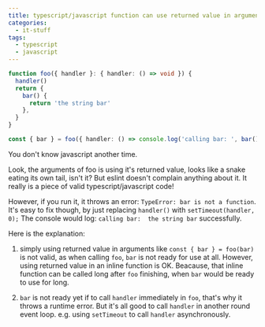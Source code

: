 ```yaml
---
title: typescript/javascript function can use returned value in arguments
categories:
  - it-stuff
tags:
  - typescript
  - javascript
---
```


```typescript
function foo({ handler }: { handler: () => void }) {
  handler()
  return {
    bar() {
      return 'the string bar'
    },
  }
}

const { bar } = foo({ handler: () => console.log('calling bar: ', bar()) })
```

You don't know javascript another time.

Look, the arguments of foo is using it's returned value, looks like a snake eating its own tail, isn't it? But eslint doesn't complain anything about it. It really is a piece of valid typescript/javascript code!

However, if you run it, it throws an error: `TypeError: bar is not a function`. It's easy to fix though, by just replacing `handler()` with `setTimeout(handler, 0);` The console would log: `calling bar:  the string bar` successfully.

Here is the explanation:

1. simply using returned value in arguments like `const { bar } = foo(bar)` is not valid, as when calling `foo`, `bar` is not ready for use at all. However, using returned value in an inline function is OK. Beacause, that inline function can be called long after `foo` finishing, when `bar` would be ready to use for long.

2. `bar` is not ready yet if to call `handler` immediately in `foo`, that's why it throws a runtime error. But it's all good to call `handler` in another round event loop. e.g. using `setTimeout` to call `handler` asynchronously.
